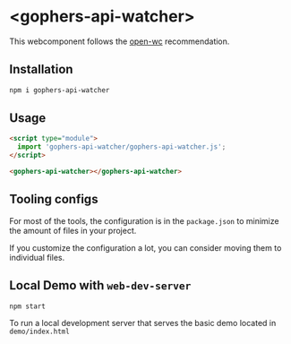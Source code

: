 # \<gophers-api-watcher>

This webcomponent follows the [open-wc](https://github.com/open-wc/open-wc) recommendation.

## Installation

```bash
npm i gophers-api-watcher
```

## Usage

```html
<script type="module">
  import 'gophers-api-watcher/gophers-api-watcher.js';
</script>

<gophers-api-watcher></gophers-api-watcher>
```



## Tooling configs

For most of the tools, the configuration is in the `package.json` to minimize the amount of files in your project.

If you customize the configuration a lot, you can consider moving them to individual files.

## Local Demo with `web-dev-server`

```bash
npm start
```

To run a local development server that serves the basic demo located in `demo/index.html`
